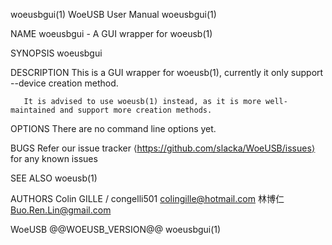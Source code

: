 woeusbgui(1)                                                    WoeUSB User Manual                                                    woeusbgui(1)

NAME
       woeusbgui - A GUI wrapper for woeusb(1)

SYNOPSIS
       woeusbgui

DESCRIPTION
       This is a GUI wrapper for woeusb(1), currently it only support --device creation method.

       It is advised to use woeusb(1) instead, as it is more well-maintained and support more creation methods.

OPTIONS
       There are no command line options yet.

BUGS
       Refer our issue tracker ⟨https://github.com/slacka/WoeUSB/issues⟩
        for any known issues

SEE ALSO
       woeusb(1)

AUTHORS
       Colin GILLE / congelli501 <colingille@hotmail.com>
       林博仁 <Buo.Ren.Lin@gmail.com>

WoeUSB                                                          @@WOEUSB_VERSION@@                                                    woeusbgui(1)
